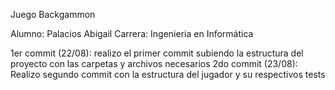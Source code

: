 Juego Backgammon 

Alumno: Palacios Abigail
Carrera: Ingenieria en Informática

1er commit (22/08): realizo el primer commit subiendo la estructura del proyecto con las carpetas y archivos necesarios
2do commit (23/08): Realizo segundo commit con la estructura del jugador y su respectivos tests